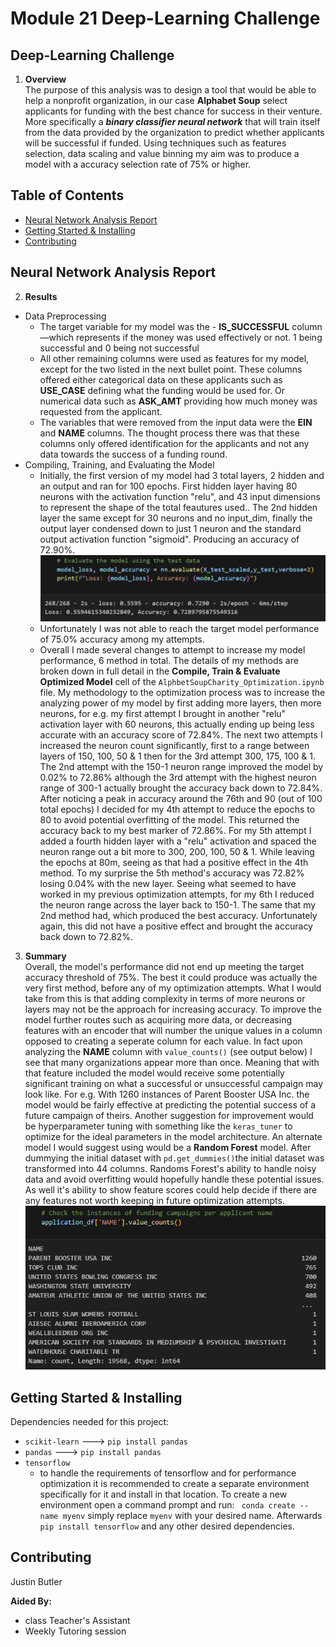 # Module 21 Deep-Learning Challenge

## Deep-Learning Challenge 
1. **Overview** <br>
The purpose of this analysis was to design a tool that would be able to help a nonprofit organization, in our case **Alphabet Soup** select applicants for funding with the best chance for success in their venture. More specifically a ***binary classifier neural network*** that will train itself from the data provided by the organization to predict whether applicants will be successful if funded. Using techniques such as features selection, data scaling and value binning my aim was to produce a model with a accuracy selection rate of 75% or higher. 

## Table of Contents

- [Neural Network Analysis Report](#neural-network-analysis-report)
- [Getting Started & Installing](#getting-started--installing)
- [Contributing](#contributing)

## Neural Network Analysis Report

2. **Results**
* Data Preprocessing
	*  The target variable for my model was the -   **IS_SUCCESSFUL** column —which represents if the money  was used effectively or not. 1 being successful and 0 being not successful
	* All other remaining columns were used as features for my model, except for the two listed in the next bullet point. These columns offered either categorical data on these applicants such as **USE_CASE** defining what the funding would be used for. Or numerical data such as **ASK_AMT** providing how much money was requested from the applicant. 
	* The variables that were removed from the input data were the **EIN** and **NAME** columns. The thought process there was that these columns only offered identification for the applicants and not any data towards the success of a funding round. 
* Compiling, Training, and Evaluating the Model
	*  Initially, the first version of my model had 3 total layers, 2 hidden and an output and ran for 100 epochs. First hidden layer having 80 neurons with the activation function "relu", and 43 input dimensions to represent the shape of the total feautures used.. The 2nd hidden layer the same except for 30 neurons and no input_dim, finally the output layer condensed down to just 1 neuron and the standard output activation function "sigmoid".  Producing an accuracy of 72.90%.
![Alt text](image.png)
	* Unfortunately I was not able to reach the target model performance of 75.0% accuracy among my attempts. 
	* Overall I made several changes to attempt to increase my model performance, 6 method in total.  The details of my methods are broken down in full detail in the **Compile, Train & Evaluate Optimized Model** cell of the `AlphbetSoupCharity_Optimization.ipynb` file. My methodology to the optimization process was to increase the analyzing power of my model by first adding more layers, then more neurons, for e.g. my first attempt I brought in another "relu" activation layer with 60 neurons, this actually ending up being less accurate with an accuracy score of 72.84%.  The next two attempts I increased the neuron count significantly, first to a range between layers of 150, 100, 50 & 1 then for the 3rd attempt 300, 175, 100 & 1. The 2nd attempt with the 150-1 neuron range improved the model by 0.02% to 72.86% although the 3rd attempt with the highest neuron range of 300-1 actually brought the accuracy back down to 72.84%.  After noticing a peak in accuracy around the 76th and 90 (out of 100 total epochs) I decided for my 4th attempt to reduce the epochs to 80 to avoid potential overfitting of the model. This returned the accuracy back  to my best marker of 72.86%.  For my 5th attempt I added a fourth hidden layer with a "relu" activation and spaced the neuron range out a bit more to 300, 200, 100, 50 & 1. While leaving the epochs at 80m, seeing as that had a positive effect in the 4th method. To my surprise the 5th method's accuracy was 72.82% losing 0.04% with the new layer. Seeing what seemed to have worked in my previous optimization attempts, for my 6th I reduced the  neuron range across the layer back to 150-1. The same that my 2nd method had, which produced the best accuracy. Unfortunately again, this did not have a positive effect and brought the accuracy back down to 72.82%.

3. **Summary** <br>
	Overall, the model's performance did not end up meeting the target accuracy threshold of 75%. The best it could produce was actually the very first method, before any of my optimization attempts. What I would take from this is that adding complexity in terms of more neurons or layers may not be the approach for increasing accuracy. To improve the model further routes such as acquiring more data, or decreasing features with an encoder that will number the unique values in a column opposed to creating a seperate column for each value. In fact upon analyzing the **NAME** column with `value_counts()` (see output below) I see that many organizations appear more than once. Meaning that with that feature included the model would receive some potentially significant training on what a successful or unsuccessful campaign may look like. For e.g. With 1260 instances of Parent Booster USA Inc. the model would be fairly effective at predicting the potential success of a future campaign of theirs.  Another suggestion for improvement would be hyperparameter tuning with something like the `keras_tuner` to optimize for the ideal parameters in the model architecture.
	An alternate model I would suggest using would be a **Random Forest** model. After dummying the initial dataset with `pd.get_dummies()`the initial dataset was transformed into 44 columns. Randoms Forest's ability to handle noisy data and avoid overfitting would hopefully handle these potential issues.  As well it's ability to show feature scores could help decide if there are any features not worth keeping in future optimization attempts. 
	![Alt text](image-1.png)

## Getting Started & Installing
Dependencies needed for this project:
* `scikit-learn` ---> `pip install pandas`
* `pandas` ---> `pip install pandas`
* `tensorflow`
	* to handle the requirements of tensorflow and for performance optimization  it is recommended to create a separate environment specifically for it and install in that location. To create a new environment open a command prompt and run:  `
	conda create --name myenv`
	simply replace `myenv` with your desired name. 
	Afterwards `pip install tensorflow` and any other desired dependencies.


## Contributing

Justin Butler

**Aided By:**  <br>
* class Teacher's Assistant
* Weekly Tutoring session




